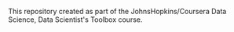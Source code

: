 This repository created as part of the JohnsHopkins/Coursera Data Science, Data Scientist's Toolbox course.
